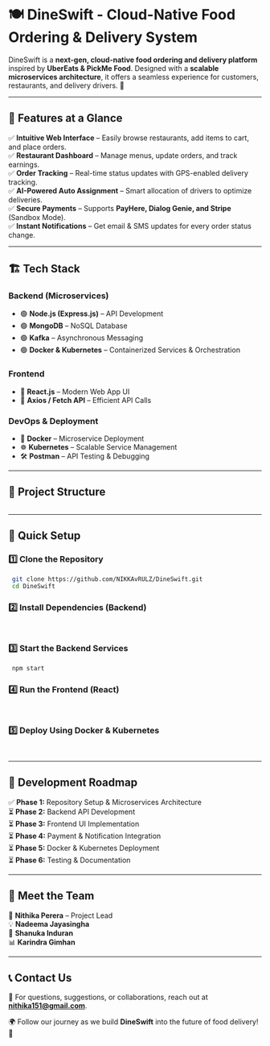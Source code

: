 # 🍽️ DineSwift - Cloud-Native Food Ordering & Delivery System  

DineSwift is a **next-gen, cloud-native food ordering and delivery platform** inspired by **UberEats & PickMe Food**. Designed with a **scalable microservices architecture**, it offers a seamless experience for customers, restaurants, and delivery drivers. 🚀

---

## 🚀 Features at a Glance  

✅ **Intuitive Web Interface** – Easily browse restaurants, add items to cart, and place orders.  
✅ **Restaurant Dashboard** – Manage menus, update orders, and track earnings.  
✅ **Order Tracking** – Real-time status updates with GPS-enabled delivery tracking.  
✅ **AI-Powered Auto Assignment** – Smart allocation of drivers to optimize deliveries.  
✅ **Secure Payments** – Supports **PayHere, Dialog Genie, and Stripe** (Sandbox Mode).  
✅ **Instant Notifications** – Get email & SMS updates for every order status change.  

---

## 🏗️ Tech Stack  

### **Backend (Microservices)**  
- 🟢 **Node.js (Express.js)** – API Development  
- 🟢 **MongoDB** – NoSQL Database  
- 🟢 **Kafka** – Asynchronous Messaging  
- 🟢 **Docker & Kubernetes** – Containerized Services & Orchestration  

### **Frontend**  
- 🎨 **React.js** – Modern Web App UI  
- 🔄 **Axios / Fetch API** – Efficient API Calls  

### **DevOps & Deployment**  
- 🐳 **Docker** – Microservice Deployment  
- ☸️ **Kubernetes** – Scalable Service Management  
- 🛠️ **Postman** – API Testing & Debugging  

---

## 📂 Project Structure  

```

```

---

## 🔧 Quick Setup  

### 1️⃣ Clone the Repository  
```bash
 git clone https://github.com/NIKKAvRULZ/DineSwift.git
 cd DineSwift
```

### 2️⃣ Install Dependencies (Backend)  
```bash
 
```

### 3️⃣ Start the Backend Services  
```bash
 npm start
```

### 4️⃣ Run the Frontend (React)  
```bash
 
```

### 5️⃣ Deploy Using Docker & Kubernetes  
```bash
 
```

---

## 📌 Development Roadmap  

✅ **Phase 1:** Repository Setup & Microservices Architecture  
⏳ **Phase 2:** Backend API Development  
⏳ **Phase 3:** Frontend UI Implementation  
⏳ **Phase 4:** Payment & Notification Integration  
⏳ **Phase 5:** Docker & Kubernetes Deployment  
⏳ **Phase 6:** Testing & Documentation  

---

## 👥 Meet the Team  

🚀 **Nithika Perera** – Project Lead  
💡 **Nadeema Jayasingha**   
🔧 **Shanuka Induran**  
📊 **Karindra Gimhan** 

---

## 📞 Contact Us  

📧 For questions, suggestions, or collaborations, reach out at **nithika151@gmail.com**.  

🌍 Follow our journey as we build **DineSwift** into the future of food delivery! 🚀

